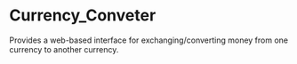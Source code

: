 # Currency_Conveter
Provides a web-based interface for exchanging/converting money from one currency to another currency.
